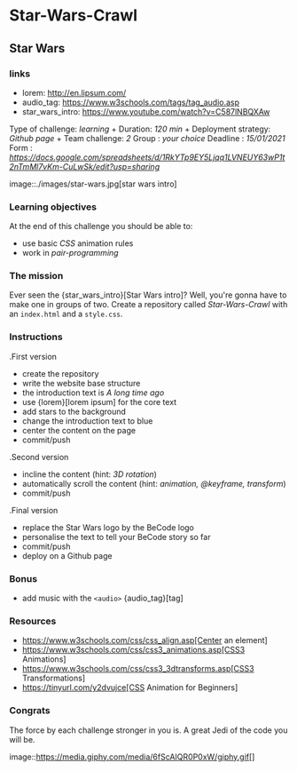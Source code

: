 # Star-Wars-Crawl

## Star Wars

### links
- lorem: http://en.lipsum.com/
- audio_tag: https://www.w3schools.com/tags/tag_audio.asp
- star_wars_intro: https://www.youtube.com/watch?v=C587lNBQXAw

Type of challenge: *learning* +
Duration: *120 min* +
Deployment strategy: *Github page* +
Team challenge: *2*
Group : *your choice*
Deadline : *15/01/2021*
Form : *https://docs.google.com/spreadsheets/d/1RkYTp9EY5Ljqq1LVNEUY63wP1t2nTmMl7vKm-CuLwSk/edit?usp=sharing*

image::./images/star-wars.jpg[star wars intro]


### Learning objectives

At the end of this challenge you should be able to:

* use basic *CSS* animation rules
* work in *pair-programming*


### The mission

Ever seen the {star_wars_intro}[Star Wars intro]? Well, you're gonna have to
make one in groups of two. Create a repository called _Star-Wars-Crawl_ with an
`index.html` and a `style.css`.

### Instructions

.First version
* create the repository
* write the website base structure
* the introduction text is _A long time ago_
* use {lorem}[lorem ipsum] for the core text
* add stars to the background
* change the introduction text to blue
* center the content on the page
* commit/push

.Second version
* incline the content (hint: _3D rotation_)
* automatically scroll the content (hint: _animation, @keyframe, transform_)
* commit/push

.Final version
* replace the Star Wars logo by the BeCode logo
* personalise the text to tell your BeCode story so far
* commit/push
* deploy on a Github page

### Bonus

* add music with the `<audio>` {audio_tag}[tag]


### Resources 

* https://www.w3schools.com/css/css_align.asp[Center an element]
* https://www.w3schools.com/css/css3_animations.asp[CSS3 Animations]
* https://www.w3schools.com/css/css3_3dtransforms.asp[CSS3 Transformations]
* https://tinyurl.com/y2dvujce[CSS Animation for Beginners]


### Congrats

The force by each challenge stronger in you is. A great Jedi of the code you
will be.

image::https://media.giphy.com/media/6fScAIQR0P0xW/giphy.gif[]
